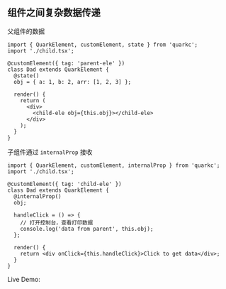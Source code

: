 ## 组件之间复杂数据传递

父组件的数据

```tsx
import { QuarkElement, customElement, state } from 'quarkc';
import './child.tsx';

@customElement({ tag: 'parent-ele' })
class Dad extends QuarkElement {
  @state()
  obj = { a: 1, b: 2, arr: [1, 2, 3] };

  render() {
    return (
      <div>
        <child-ele obj={this.obj}></child-ele>
      </div>
    );
  }
}
```

子组件通过 `internalProp` 接收
```tsx
import { QuarkElement, customElement, internalProp } from 'quarkc';
import './child.tsx';

@customElement({ tag: 'child-ele' })
class Dad extends QuarkElement {
  @internalProp()
  obj;

  handleClick = () => {
    // 打开控制台，查看打印数据
    console.log('data from parent', this.obj);
  };

  render() {
    return <div onClick={this.handleClick}>Click to get data</div>;
  }
}

```


<p align="left">
Live Demo:
<a href="https://stackblitz.com/edit/vite-quarkc-internalprop?file=src%2Findex.tsx&file=src%2Fchild.tsx"><img src="https://developer.stackblitz.com/img/open_in_stackblitz.svg" alt=""></a>
</p>


